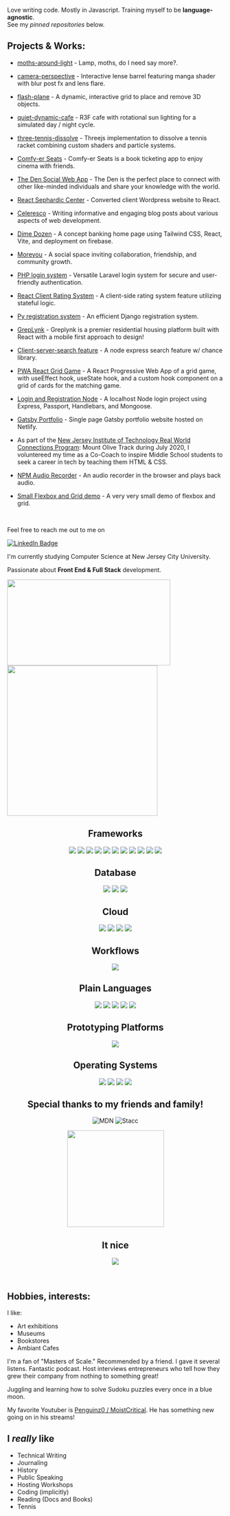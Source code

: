 Love writing code. Mostly in Javascript. Training myself to be **language-agnostic**.
<br/>
See my _pinned repositories_ below.

## Projects & Works:

- [moths-around-light](https://github.com/NatC02/moths-around-light) - Lamp, moths, do I need say more?.

- [camera-perspective](https://github.com/NatC02/camera-perspective) - Interactive lense barrel featuring manga shader with blur post fx and lens flare.

- [flash-plane](https://github.com/NatC02/flash-plane) - A dynamic, interactive grid to place and remove 3D objects.

- [quiet-dynamic-cafe](https://github.com/NatC02/quiet-dynamic-cafe) - R3F cafe with rotational sun lighting for a simulated day / night cycle.

- [three-tennis-dissolve](https://github.com/NatC02/threejs-tennis-dissolve-effect) - Threejs implementation to dissolve a tennis racket combining custom shaders and particle systems.

- [Comfy-er Seats](https://github.com/NatC02/comfy-er-seats/) - Comfy-er Seats is a book ticketing app to enjoy cinema with friends.

- [The Den Social Web App](https://den-blog-prod.vercel.app/) - The Den is the perfect place to connect with other like-minded individuals and share your knowledge with the world.

- [React Sephardic Center](https://natc02.github.io/sephardicCenter/home) - Converted client Wordpress website to React.

- [Celeresco](https://celeresco.com/) - Writing informative and engaging blog posts about various aspects of web development.

- [Dime Dozen](https://github.com/NatC02/dime_dozen_bank_concept) - A concept banking home page using Tailwind CSS, React, Vite, and deployment on firebase.

- [Moreyou](https://github.com/NatC02/moreyou/) - A social space inviting collaboration, friendship, and community growth.

- [PHP login system](https://github.com/NatC02/php-login) - Versatile Laravel login system for secure and user-friendly authentication.

- [React Client Rating System](https://github.com/NatC02/rating-system) - A client-side rating system feature utilizing stateful logic.

- [Py registration system](https://github.com/NatC02/py-login) - An efficient Django registration system.

- [GrepLynk](https://greplynk.vercel.app/) - Greplynk is a premier residential housing platform built with React with a mobile first approach to design!

- [Client-server-search feature](https://github.com/NatC02/client-server-search-feature) - A node express search feature w/ chance library.

- [PWA React Grid Game](https://github.com/NatC02/pwa-grid-memory-game) - A React Progressive Web App of a grid game, with useEffect hook, useState hook, and a custom hook component on a grid of cards for the matching game.

- [Login and Registration Node](https://github.com/NatC02/loginRegistrationNode) - A localhost Node login project using Express, Passport, Handlebars, and Mongoose.

- [Gatsby Portfolio](https://github.com/NatC02/portfolio/) - Single page Gatsby portfolio website hosted on Netlify.

- As part of the [New Jersey Institute of Technology Real World Connections Program](https://rwcconnections.com/): Mount Olive Track during July 2020, I voluntereed my time as a Co-Coach to inspire Middle School students to seek a career in tech by teaching them HTML & CSS.

- [NPM Audio Recorder](https://github.com/NatC02/audioRecorderNPM/) - An audio recorder in the browser and plays back audio.

- [Small Flexbox and Grid demo](https://github.com/NatC02/CRFlexBoxGrid/tree/master) - A very very small demo of flexbox and grid.
<br>

Feel free to reach me out to me on

[![LinkedIn Badge](https://img.shields.io/badge/LinkedIn-0077B5?style=for-the-badge&logo=linkedin&logoColor=white)](https://www.linkedin.com/in/natan-ceballos-66b1a6187/)

I'm currently studying Computer Science at New Jersey City University.

Passionate about **Front End & Full Stack** development.

<div>


<img width="380" height="200" src="https://github-readme-streak-stats.herokuapp.com/?user=NatC02&theme=chartreuse-dark"/>

<img width="350" style="display: inline;" src="https://i.imgflip.com/8tiq6b.jpg">

<div align="center">

## Frameworks

![](https://img.shields.io/badge/Node.js-339933?style=for-the-badge&logo=nodedotjs&logoColor=white)
![](https://img.shields.io/badge/Express.js-000000?style=for-the-badge&logo=express&logoColor=white)
![](https://img.shields.io/badge/React-20232A?style=for-the-badge&logo=react&logoColor=61DAFB)
![](https://img.shields.io/badge/Postman-FF6C37?style=for-the-badge&logo=Postman&logoColor=white)
![](https://img.shields.io/badge/Tailwind_CSS-38B2AC?style=for-the-badge&logo=tailwind-css&logoColor=white)
![](https://img.shields.io/badge/Bootstrap-563D7C?style=for-the-badge&logo=bootstrap&logoColor=white)
![](https://img.shields.io/badge/Gatsby-663399?style=for-the-badge&logo=gatsby&logoColor=white)
![](https://img.shields.io/badge/GraphQl-E10098?style=for-the-badge&logo=graphql&logoColor=white)
![](https://img.shields.io/badge/Webpack-8DD6F9?style=for-the-badge&logo=Webpack&logoColor=white)
![](https://img.shields.io/badge/Laravel-FF2D20?style=for-the-badge&logo=laravel&logoColor=white)
![](https://img.shields.io/badge/Django-092E20?style=for-the-badge&logo=django&logoColor=white)

## Database

![](https://img.shields.io/badge/MongoDB-white?style=for-the-badge&logo=mongodb&logoColor=4EA94B)
![](https://img.shields.io/badge/SQLite-07405E?style=for-the-badge&logo=sqlite&logoColor=white)
![](https://img.shields.io/badge/MySQL-005C84?style=for-the-badge&logo=mysql&logoColor=white)

## Cloud

![](https://img.shields.io/badge/Amazon_AWS-232F3E?style=for-the-badge&logo=amazon-aws&logoColor=white)
![](https://img.shields.io/badge/Digital_Ocean-0080FF?style=for-the-badge&logo=DigitalOcean&logoColor=white)
![](https://img.shields.io/badge/replit-667881?style=for-the-badge&logo=replit&logoColor=white)
![](https://img.shields.io/badge/Netlify-00C7B7?style=for-the-badge&logo=netlify&logoColor=white)

## Workflows

![](https://img.shields.io/badge/Jira-0052CC?style=for-the-badge&logo=Jira&logoColor=white)


## Plain Languages

![](https://img.shields.io/badge/PHP-777BB4?style=for-the-badge&logo=php&logoColor=white)
![](https://img.shields.io/badge/JavaScript-F7DF1E?style=for-the-badge&logo=javascript&logoColor=black)
![](https://img.shields.io/badge/Python-14354C?style=for-the-badge&logo=python&logoColor=white)
![](https://img.shields.io/badge/Java-ED8B00?style=for-the-badge&logo=openjdk&logoColor=white)
![](https://img.shields.io/badge/PHP-777BB4?style=for-the-badge&logo=php&logoColor=white)

## Prototyping Platforms

![](https://img.shields.io/badge/Arduino-00979D?style=for-the-badge&logo=Arduino&logoColor=white)

## Operating Systems

![](https://img.shields.io/badge/Ubuntu-E95420?style=for-the-badge&logo=ubuntu&logoColor=white)
![](https://img.shields.io/badge/Gentoo-54487A?style=for-the-badge&logo=gentoo&logoColor=white)
![](https://img.shields.io/badge/Windows-0078D6?style=for-the-badge&logo=windows&logoColor=white)
![](https://img.shields.io/badge/Debian-A81D33?style=for-the-badge&logo=debian&logoColor=white)


## Special thanks to my friends and family!

![MDN](https://img.shields.io/badge/MDN_Web_Docs-black?style=for-the-badge&logo=mdnwebdocs&logoColor=white)
![Stacc](https://img.shields.io/badge/-Stackoverflow-FE7A16?style=for-the-badge&logo=stack-overflow&logoColor=white)

<img width="225" align="center" src="https://i.imgflip.com/8tiney.jpg">

## It nice

![](https://img.shields.io/badge/NeoVim-%2357A143.svg?&style=for-the-badge&logo=neovim&logoColor=white)

</div>

<br>

## Hobbies, interests: 

I like:

* Art exhibitions
* Museums
* Bookstores
* Ambiant Cafes

I'm a fan of "Masters of Scale." Recommended by a friend. I gave it several listens. Fantastic podcast. Host interviews entrepreneurs who tell how they grew their company from nothing to something great!

Juggling and learning how to solve Sudoku puzzles every once in a blue moon.

My favorite Youtuber is [Penguinz0 / MoistCritical](https://www.twitch.tv/moistcr1tikal). He has something new going on in his streams!

## I *really* like

* Technical Writing
* Journaling
* History
* Public Speaking
* Hosting Workshops
* Coding (implicitly)
* Reading (Docs and Books)
* Tennis
